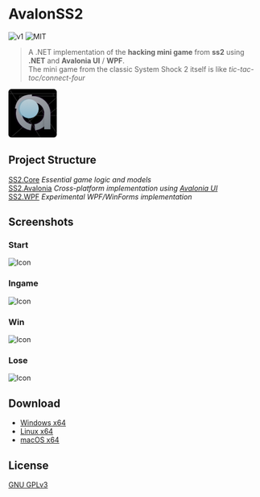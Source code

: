 # AvalonSS2

![v1](https://img.shields.io/badge/version-0.0.1-blue)
![MIT](https://img.shields.io/badge/License-GNU%20GPLv3-red)

> A .NET implementation of the **hacking mini game** from **ss2** using **.NET** and **Avalonia UI** / **WPF**.  
> The mini game from the classic System Shock 2 itself is like *tic-tac-toc/connect-four*

![Icon](Assets/Icon_96x96.png)

## Project Structure

[SS2.Core](SS2.Core) *Essential game logic and models*  
[SS2.Avalonia](SS2.SS2.AvaloniaUI) *Cross-platform implementation using [Avalonia UI](https://avaloniaui.net/)*   
[SS2.WPF](SS2.WPF) *Experimental WPF/WinForms implementation*  

## Screenshots

### Start

![Icon](Assets/Screenshots/Start.png)


### Ingame

![Icon](Assets/Screenshots/Ingame.png)

### Win

![Icon](Assets/Screenshots/Win.png)

### Lose

![Icon](Assets/Screenshots/Lose.png)

## Download

* [Windows x64]()
* [Linux x64]()
* [macOS x64]()

## License

[GNU GPLv3](LICENSE)